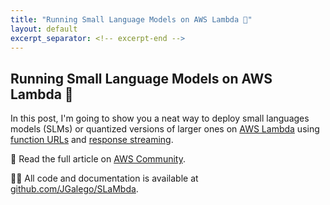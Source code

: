 ```yaml
---
title: "Running Small Language Models on AWS Lambda 🤏"
layout: default
excerpt_separator: <!-- excerpt-end -->
---
```


## Running Small Language Models on AWS Lambda 🤏

<!-- excerpt-start -->

In this post, I'm going to show you a neat way to deploy small languages models (SLMs) or quantized versions of larger ones on [AWS Lambda](https://aws.amazon.com/lambda/) using [function URLs](https://aws.amazon.com/blogs/aws/announcing-aws-lambda-function-urls-built-in-https-endpoints-for-single-function-microservices/) and [response streaming](https://aws.amazon.com/blogs/compute/introducing-aws-lambda-response-streaming/).

📝 Read the full article on [AWS Community](https://community.aws/content/2eoCtgociSBhGfirRM0Tk0PSgxH/https://community.aws/content/2fTJuxaxuSwl64cVakqtuEK4tnl/running-small-language-models-on-aws-lambda).

👨‍💻 All code and documentation is available at [github.com/JGalego/SLaMbda](https://github.com/JGalego/SLaMbda).

<!-- excerpt-end -->